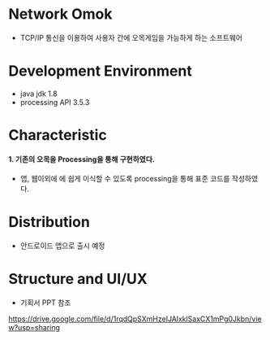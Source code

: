 # Network Omok

* TCP/IP 통신을 이용하여 사용자 간에 오목게임을 가능하게 하는 소프트웨어

# Development Environment

* java jdk 1.8
* processing API 3.5.3

# Characteristic

#### 1. 기존의 오목을 Processing을 통해 구현하였다. 

* 앱, 웹이외에 에 쉽게 이식할 수 있도록 processing을 통해 표준 코드를 작성하였다. 

# Distribution

* 안드로이드 앱으로 출시 예정

# Structure and UI/UX

* 기획서 PPT 참조 

https://drive.google.com/file/d/1rqdQpSXmHzeIJAlxklSaxCX1mPg0Jkbn/view?usp=sharing

